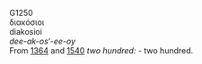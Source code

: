 G1250  
διακόσιοι  
diakosioi  
*dee-ak-os‘-ee-oy*  
From [1364](g1364) and [1540](g1540) *two* *hundred:* - two hundred.  
